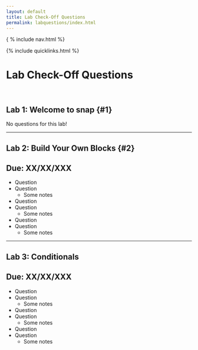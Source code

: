 ```yaml
---
layout: default
title: Lab Check-Off Questions
permalink: labquestions/index.html
---
```


{ % include nav.html %}

{% include quicklinks.html %}

<script>
    {% include_relative assets/cs10.js %}
</script>

# Lab Check-Off Questions

<div class="page-section" markdown="1">
<br>

## Lab 1: Welcome to <span class="snap">snap</span> {#1}
No questions for this lab!

---

## Lab 2: Build Your Own Blocks {#2}

## Due: XX/XX/XXX

* Question
* Question
    * Some notes
* Question
* Question
    * Some notes
* Question
* Question
    * Some notes

---

## Lab 3: Conditionals

## Due: XX/XX/XXX

* Question
* Question
    * Some notes
* Question
* Question
    * Some notes
* Question
* Question
    * Some notes

</div>
